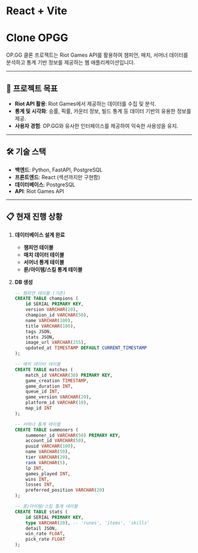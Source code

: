 # React + Vite

# Clone OPGG

OP.GG 클론 프로젝트는 Riot Games API를 활용하여 챔피언, 매치, 서머너 데이터를 분석하고 통계 기반 정보를 제공하는 웹 애플리케이션입니다.

---

## 📌 프로젝트 목표
- **Riot API 활용**: Riot Games에서 제공하는 데이터를 수집 및 분석.
- **통계 및 시각화**: 승률, 픽률, 카운터 정보, 빌드 통계 등 데이터 기반의 유용한 정보를 제공.
- **사용자 경험**: OP.GG와 유사한 인터페이스를 제공하여 익숙한 사용성을 유지.

---

## 🛠️ 기술 스택
- **백엔드**: Python, FastAPI, PostgreSQL
- **프론트엔드**: React (섹션까지만 구현함)
- **데이터베이스**: PostgreSQL
- **API**: Riot Games API

---

## 📋 현재 진행 상황
1. **데이터베이스 설계 완료**
   - **챔피언 테이블**
   - **매치 데이터 테이블**
   - **서머너 통계 테이블**
   - **룬/아이템/스킬 통계 테이블**

2. **DB 생성**
   ```sql
   -- 챔피언 테이블 (기존)
   CREATE TABLE champions (
       id SERIAL PRIMARY KEY,
       version VARCHAR(20),
       champion_id VARCHAR(50),
       name VARCHAR(100),
       title VARCHAR(100),
       tags JSON,
       stats JSON,
       image_url VARCHAR(255),
       updated_at TIMESTAMP DEFAULT CURRENT_TIMESTAMP
   );

   -- 매치 데이터 테이블
   CREATE TABLE matches (
       match_id VARCHAR(30) PRIMARY KEY,
       game_creation TIMESTAMP,
       game_duration INT,
       queue_id INT,
       game_version VARCHAR(20),
       platform_id VARCHAR(10),
       map_id INT
   );

   -- 서머너 통계 테이블
   CREATE TABLE summoners (
       summoner_id VARCHAR(50) PRIMARY KEY,
       account_id VARCHAR(50),
       puuid VARCHAR(100),
       name VARCHAR(50),
       tier VARCHAR(20),
       rank VARCHAR(5),
       lp INT,
       games_played INT,
       wins INT,
       losses INT,
       preferred_position VARCHAR(20)
   );

   -- 룬/아이템/스킬 통계 테이블
   CREATE TABLE stats (
       id SERIAL PRIMARY KEY,
       type VARCHAR(20), -- 'runes', 'items', 'skills'
       detail JSON,
       win_rate FLOAT,
       pick_rate FLOAT
   );
